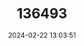 ---
title: "136493"
category: "Uromys siebersi"
draft: false
date: 2024-02-22 13:03:51
languages:
  English: ["Great Key Island Uromys"]
---